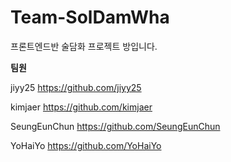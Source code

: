 # Team-SolDamWha
프론트엔드반 술담화 프로젝트 방입니다.

**팀원**

jiyy25
https://github.com/jiyy25

kimjaer
https://github.com/kimjaer

SeungEunChun
https://github.com/SeungEunChun

YoHaiYo
https://github.com/YoHaiYo
